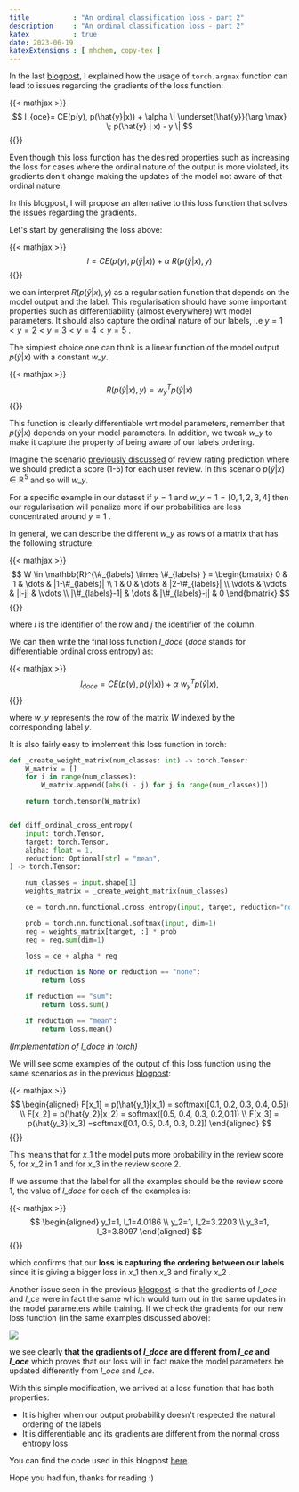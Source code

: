 ```yaml
---
title           : "An ordinal classification loss - part 2"
description     : "An ordinal classification loss - part 2"
katex           : true
date: 2023-06-19
katexExtensions : [ mhchem, copy-tex ]
---
```


In the last [blogpost](https://candeiasalexandre.github.io/posts/an-ordinal-classification-loss-part_1/), I explained how the usage of `torch.argmax` function can lead to issues regarding the gradients of the loss function:

{{< mathjax >}}
$$ l_{oce}= CE(p(y), p(\hat{y}|x)) + \alpha \| \underset{\hat{y}}{\arg \max} \; p(\hat{y} | x) - y \| $$
{{</mathjax >}}

Even though this loss function has the desired properties such as increasing the loss for cases where the ordinal nature of the output is more violated, its gradients don't change making the updates of the model not aware of that ordinal nature.

In this blogpost, I will propose an alternative to this loss function that solves the issues regarding the gradients.

Let's start by generalising the loss above:

{{< mathjax >}}
$$l= CE(p(y), p(\hat{y}|x)) + \alpha \ R(p(\hat{y} | x), y)$$
{{</mathjax >}}

we can interpret $R(p(\hat{y} | x), y)$ as a regularisation function that depends on the model output and the label.
This regularisation should have some important properties such as differentiability (almost everywhere) wrt model parameters. It should also capture the ordinal nature of our labels, i.e $y=1 < y=2 < y=3 < y=4 < y=5$ .

The simplest choice one can think is a linear function of the model output $p(\hat{y}|x)$ with a constant $w\_y$.

{{< mathjax >}}
$$
R(p(\hat{y}|x),y) = {w_{y}}^{T} p(\hat{y}|x)
$$
{{</mathjax >}}

This function is clearly differentiable wrt model parameters, remember that $p(\hat{y}|x)$ depends on your model parameters. In addition, we tweak ${w\_{y}}$ to make it capture the property of being aware of our labels ordering.

Imagine the scenario [previously discussed](https://candeiasalexandre.github.io/posts/an-ordinal-classification-loss-part_1/) of review rating prediction where we should predict a score (1-5) for each user review. In this scenario $p(\hat{y}|x) \in \mathbb{R}^{5}$ and so will $w\_y$.

For a specific example in our dataset if $y=1$ and $w\_{y=1} = [0, 1, 2, 3, 4]$ then our regularisation will penalize more if our probabilities are less concentrated around $y=1$ .

In general, we can describe the different $w\_y$ as rows of a matrix that has the following structure:

{{< mathjax >}}
$$
W \in \mathbb{R}^{\#_{labels} \times \#_{labels} } = \begin{bmatrix}
0 & 1 & \dots & |1-\#_{labels}| \\
1 & 0 & \dots & |2-\#_{labels}| \\
\vdots & \vdots & |i-j| & \vdots \\
|\#_{labels}-1| & \dots & |\#_{labels}-j| & 0
\end{bmatrix}
$$
{{</mathjax >}}

where $i$ is the identifier of the row and $j$ the identifier of the column.

We can then write the final loss function $l\_{doce}$ ($doce$ stands for differentiable ordinal cross entropy) as:

{{< mathjax >}}
$$
l_{doce}= CE(p(y), p(\hat{y}|x)) + \alpha \ {w_{y}}^{T} p(\hat{y}|x),
$$
{{</mathjax >}}

where $w\_y$ represents the row of the matrix $W$ indexed by the corresponding label $y$.

It is also fairly easy to implement this loss function in torch:

``` python
def _create_weight_matrix(num_classes: int) -> torch.Tensor:
    W_matrix = []
    for i in range(num_classes):
        W_matrix.append([abs(i - j) for j in range(num_classes)])

    return torch.tensor(W_matrix)


def diff_ordinal_cross_entropy(
    input: torch.Tensor,
    target: torch.Tensor,
    alpha: float = 1,
    reduction: Optional[str] = "mean",
) -> torch.Tensor:

    num_classes = input.shape[1]
    weights_matrix = _create_weight_matrix(num_classes)

    ce = torch.nn.functional.cross_entropy(input, target, reduction="none")

    prob = torch.nn.functional.softmax(input, dim=1)
    reg = weights_matrix[target, :] * prob
    reg = reg.sum(dim=1)

    loss = ce + alpha * reg

    if reduction is None or reduction == "none":
        return loss

    if reduction == "sum":
        return loss.sum()

    if reduction == "mean":
        return loss.mean()
```

*(Implementation of $l\_{doce}$ in torch)*

We will see some examples of the output of this loss function using the same scenarios as in the previous [blogpost](https://candeiasalexandre.github.io/posts/an-ordinal-classification-loss-part_1/):

{{< mathjax >}}
$$
\begin{aligned}
F[x_1] = p(\hat{y_1}|x_1) = softmax([0.1, 0.2, 0.3, 0.4, 0.5]) \\ 
F[x_2] = p(\hat{y_2}|x_2) = softmax([0.5, 0.4, 0.3, 0.2,0.1]) \\ 
F[x_3] = p(\hat{y_3}|x_3) =softmax([0.1, 0.5, 0.4, 0.3, 0.2])
\end{aligned}
$$
{{</mathjax >}}

This means that for $x\_1$ the model puts more probability in the review score 5, for $x\_2$ in 1 and for $x\_3$ in the review score 2.

If we assume that the label for all the examples should be the review score 1, the value of $l\_{doce}$ for each of the examples is:

{{< mathjax >}}
$$
\begin{aligned}
y_1=1, l_1=4.0186 \\
y_2=1, l_2=3.2203 \\
y_3=1, l_3=3.8097
\end{aligned}
$$
{{</mathjax >}}

which confirms that our **loss is capturing the ordering between our labels** since it is giving a bigger loss in $x\_1$ then $x\_3$ and finally $x\_2$ .

Another issue seen in the previous [blogpost](https://candeiasalexandre.github.io/posts/an-ordinal-classification-loss-part_1/) is that the gradients of $l\_{oce}$ and $l\_{ce}$ were in fact the same which would turn out in the same updates in the model parameters while training. If we check the gradients for our new loss function (in the same examples discussed above):

![](/posts/img/an-ordinal-classification-loss-part_2/gradient_oce_doce_ce.png)

we see clearly **that the gradients of $l\_{doce}$ are different from $l\_{ce}$ and $l\_{oce}$** which proves that our loss will in fact make the model parameters be updated differently from $l\_{oce}$ and $l\_{ce}$.

With this simple modification, we arrived at a loss function that has both properties:
- It is higher when our output probability doesn't respected the natural ordering of the labels
- It is differentiable and its gradients are different from the normal cross entropy loss

You can find the code used in this blogpost [here](https://github.com/candeiasalexandre/ordinal-classification-loss).

Hope you had fun, thanks for reading :)
